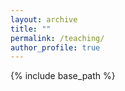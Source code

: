 ```yaml
---
layout: archive
title: ""
permalink: /teaching/
author_profile: true
---
```


{% include base_path %}
